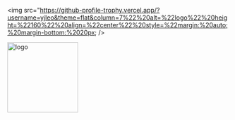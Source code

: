 
<img src="https://github-profile-trophy.vercel.app/?username=yjleo&theme=flat&column=7%22%20alt=%22logo%22%20height=%22160%22%20align=%22center%22%20style=%22margin:%20auto;%20margin-bottom:%2020px; />
 
<img src="https://github-profile-trophy.vercel.app/?username=polaris1119&theme=flat&column=7" alt="logo" height="160" align="center" style="margin: auto; margin-bottom: 20px;" />

